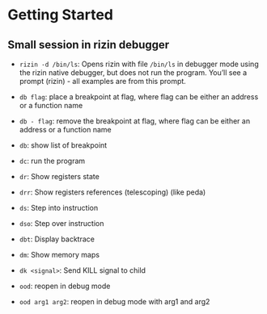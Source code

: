 # Getting Started

## Small session in rizin debugger

* `rizin -d /bin/ls`: Opens rizin with file `/bin/ls` in debugger mode using the rizin native debugger, but does not run the program. You’ll see a prompt (rizin) - all examples are from this prompt.

* `db flag`: place a breakpoint at flag, where flag can be either an address or a function name

* `db - flag`: remove the breakpoint at flag, where flag can be either an address or a function name

* `db`: show list of breakpoint

* `dc`: run the program

* `dr`: Show registers state

* `drr`: Show registers references (telescoping) (like peda)

* `ds`: Step into instruction

* `dso`: Step over instruction

* `dbt`: Display backtrace

* `dm`: Show memory maps

* `dk <signal>`: Send KILL signal to child

* `ood`: reopen in debug mode

* `ood arg1 arg2`: reopen in debug mode with arg1 and arg2
